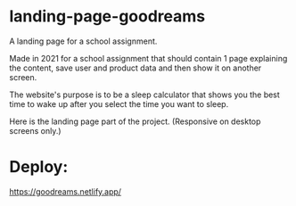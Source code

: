 # landing-page-goodreams
A landing page for a school assignment.

Made in 2021 for a school assignment that should contain 1 page explaining the content, save user and product data and then show it on another screen.

The website's purpose is to be a sleep calculator that shows you the best time to wake up after you select the time you want to sleep.

Here is the landing page part of the project. (Responsive on desktop screens only.)

# Deploy:
https://goodreams.netlify.app/
